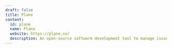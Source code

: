 ```yaml
---
draft: false
title: Plane
content:
  id: plane
  name: Plane
  website: https://plane.so/
  description: An open-source software development tool to manage issues, sprints, and product roadmaps with peace of mind
---
```

